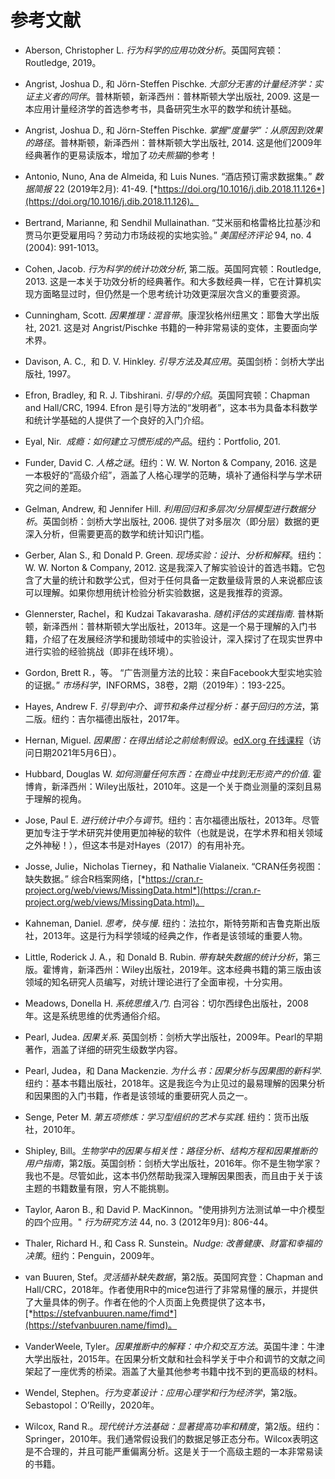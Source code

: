 # 参考文献

+   Aberson, Christopher L. *行为科学的应用功效分析*。英国阿宾顿：Routledge, 2019。

+   Angrist, Joshua D., 和 Jörn-Steffen Pischke. *大部分无害的计量经济学：实证主义者的同伴*。普林斯顿，新泽西州：普林斯顿大学出版社, 2009\. 这是一本应用计量经济学的首选参考书，具备研究生水平的数学和统计基础。

+   Angrist, Joshua D., 和 Jörn-Steffen Pischke. *掌握“度量学”：从原因到效果的路径*。普林斯顿，新泽西州：普林斯顿大学出版社, 2014\. 这是他们2009年经典著作的更易读版本，增加了*功夫熊猫*的参考！

+   Antonio, Nuno, Ana de Almeida, 和 Luis Nunes. “酒店预订需求数据集。” *数据简报* 22 (2019年2月): 41-49\. [*https://doi.org/10.1016/j.dib.2018.11.126*](https://doi.org/10.1016/j.dib.2018.11.126)。

+   Bertrand, Marianne, 和 Sendhil Mullainathan. “艾米丽和格雷格比拉基沙和贾马尔更受雇用吗？劳动力市场歧视的实地实验。” *美国经济评论* 94, no. 4 (2004): 991-1013。

+   Cohen, Jacob. *行为科学的统计功效分析*, 第二版。英国阿宾顿：Routledge, 2013\. 这是一本关于功效分析的经典著作。和大多数经典一样，它在计算机实现方面略显过时，但仍然是一个思考统计功效更深层次含义的重要资源。

+   Cunningham, Scott. *因果推理：混音带*。康涅狄格州纽黑文：耶鲁大学出版社, 2021\. 这是对 Angrist/Pischke 书籍的一种非常易读的变体，主要面向学术界。

+   Davison, A. C.,  和 D. V. Hinkley. *引导方法及其应用*。英国剑桥：剑桥大学出版社, 1997。

+   Efron, Bradley, 和 R. J. Tibshirani. *引导的介绍*。英国阿宾顿：Chapman and Hall/CRC, 1994\. Efron 是引导方法的“发明者”，这本书为具备本科数学和统计学基础的人提供了一个良好的入门介绍。

+   Eyal, Nir.  *成瘾：如何建立习惯形成的产品*。纽约：Portfolio, 201.

+   Funder, David C. *人格之谜*。纽约：W. W. Norton & Company, 2016\. 这是一本极好的“高级介绍”，涵盖了人格心理学的范畴，填补了通俗科学与学术研究之间的差距。

+   Gelman, Andrew, 和 Jennifer Hill. *利用回归和多层次/分层模型进行数据分析*。英国剑桥：剑桥大学出版社, 2006\. 提供了对多层次（即分层）数据的更深入分析，但需要更高的数学和统计知识门槛。

+   Gerber, Alan S., 和 Donald P. Green. *现场实验：设计、分析和解释*。纽约：W. W. Norton & Company, 2012\. 这是我深入了解实验设计的首选书籍。它包含了大量的统计和数学公式，但对于任何具备一定数量级背景的人来说都应该可以理解。如果你想用统计检验分析实验数据，这是我推荐的资源。

+   Glennerster, Rachel，和 Kudzai Takavarasha. *随机评估的实践指南*. 普林斯顿，新泽西州：普林斯顿大学出版社，2013年。这是一个易于理解的入门书籍，介绍了在发展经济学和援助领域中的实验设计，深入探讨了在现实世界中进行实验的经验挑战（即非在线环境）。

+   Gordon, Brett R.，等。 “广告测量方法的比较：来自Facebook大型实地实验的证据。” *市场科学*，INFORMS，38卷，2期（2019年）：193-225。

+   Hayes, Andrew F. *引导到中介、调节和条件过程分析：基于回归的方法*，第二版。纽约：吉尔福德出版社，2017年。

+   Hernan, Miguel. *因果图：在得出结论之前绘制假设*。[edX.org 在线课程](https://oreil.ly/dPtnt)（访问日期2021年5月6日）。

+   Hubbard, Douglas W. *如何测量任何东西：在商业中找到无形资产的价值*. 霍博肯，新泽西州：Wiley出版社，2010年。这是一个关于商业测量的深刻且易于理解的视角。

+   Jose, Paul E. *进行统计中介与调节*。纽约：吉尔福德出版社，2013年。尽管更加专注于学术研究并使用更加神秘的软件（也就是说，在学术界和相关领域之外神秘！），但这本书是对Hayes（2017）的有用补充。

+   Josse, Julie，Nicholas Tierney，和 Nathalie Vialaneix. “CRAN任务视图：缺失数据。” 综合R档案网络，[*https://cran.r-project.org/web/views/MissingData.html*](https://cran.r-project.org/web/views/MissingData.html)。

+   Kahneman, Daniel. *思考，快与慢*. 纽约：法拉尔，斯特劳斯和吉鲁克斯出版社，2013年。这是行为科学领域的经典之作，作者是该领域的重要人物。

+   Little, Roderick J. A.，和 Donald B. Rubin. *带有缺失数据的统计分析*，第三版。霍博肯，新泽西州：Wiley出版社，2019年。这本经典书籍的第三版由该领域的知名研究人员编写，对统计理论进行了全面审视，十分实用。

+   Meadows, Donella H. *系统思维入门*. 白河谷：切尔西绿色出版社，2008年。这是系统思维的优秀通俗介绍。

+   Pearl, Judea. *因果关系*. 英国剑桥：剑桥大学出版社，2009年。Pearl的早期著作，涵盖了详细的研究生级数学内容。

+   Pearl, Judea，和 Dana Mackenzie. *为什么书：因果分析与因果图的新科学*. 纽约：基本书籍出版社，2018年。这是我迄今为止见过的最易理解的因果分析和因果图的入门书籍，作者是该领域的重要研究人员之一。

+   Senge, Peter M. *第五项修炼：学习型组织的艺术与实践*. 纽约：货币出版社，2010年。

+   Shipley, Bill。*生物学中的因果与相关性：路径分析、结构方程和因果推断的用户指南*，第2版。英国剑桥：剑桥大学出版社，2016年。你不是生物学家？我也不是。尽管如此，这本书仍然帮助我深入理解因果图表，而且由于关于该主题的书籍数量有限，穷人不能挑剔。

+   Taylor, Aaron B., 和 David P. MacKinnon。"使用排列方法测试单一中介模型的四个应用。" *行为研究方法* 44, no. 3 (2012年9月): 806-44。

+   Thaler, Richard H., 和 Cass R. Sunstein。*Nudge: 改善健康、财富和幸福的决策*。纽约：Penguin，2009年。

+   van Buuren, Stef。*灵活插补缺失数据*，第2版。英国阿宾登：Chapman and Hall/CRC，2018年。作者使用R中的mice包进行了非常易懂的展示，并提供了大量具体的例子。作者在他的个人页面上免费提供了这本书，[*https://stefvanbuuren.name/fimd*](https://stefvanbuuren.name/fimd)。

+   VanderWeele, Tyler。*因果推断中的解释：中介和交互方法*。英国牛津：牛津大学出版社，2015年。在因果分析文献和社会科学关于中介和调节的文献之间架起了一座优秀的桥梁。涵盖了大量其他参考书籍中找不到的更高级的材料。

+   Wendel, Stephen。*行为变革设计：应用心理学和行为经济学*，第2版。Sebastopol：O’Reilly，2020年。

+   Wilcox, Rand R.。*现代统计方法基础：显著提高功率和精度*，第2版。纽约：Springer，2010年。我们通常假设我们的数据足够正态分布。Wilcox表明这是不合理的，并且可能严重偏离分析。这是关于一个高级主题的一本非常易读的书籍。
